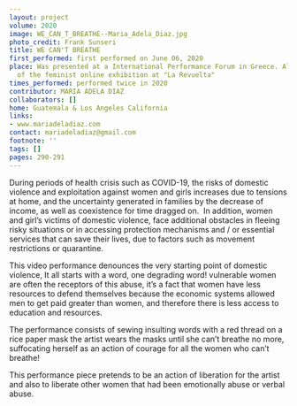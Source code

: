```yaml
---
layout: project
volume: 2020
image: WE_CAN_T_BREATHE--Maria_Adela_Diaz.jpg
photo_credit: Frank Sunseri
title: WE CAN'T BREATHE
first_performed: first performed on June 06, 2020
place: Was presented at a International Performance Forum in Greece. Also was part
  of the feminist online exhibition at "La Revuelta"
times_performed: performed twice in 2020
contributor: MARIA ADELA DIAZ
collaborators: []
home: Guatemala & Los Angeles California
links:
- www.mariadeladiaz.com
contact: mariadeladiaz@gmail.com
footnote: ''
tags: []
pages: 290-291
---
```




During periods of health crisis such as COVID-19, the risks of domestic violence and exploitation against women and girls increases due to tensions at home, and the uncertainty generated in families by the decrease of income, as well as coexistence for time dragged on.  In addition, women and girl’s victims of domestic violence, face additional obstacles in fleeing risky situations or in accessing protection mechanisms and / or essential services that can save their lives, due to factors such as movement restrictions or quarantine. 

This video performance denounces the very starting point of domestic violence, It all starts with a word, one degrading word! vulnerable women are often the receptors of this abuse, it’s a fact that women have less resources to defend themselves because the economic systems allowed men to get paid greater than women, and therefore there is less access to education and resources.

The performance consists of sewing insulting words with a red thread on a rice paper mask the artist wears the masks until she can’t breathe no more, suffocating herself as an action of courage for all the women who can’t breathe! 

This performance piece pretends to be an action of liberation for the artist and also to liberate other women that had been emotionally abuse or verbal abuse. 


